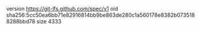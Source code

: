 version https://git-lfs.github.com/spec/v1
oid sha256:5cc50ea6bb71e82916814bb9be863de280c1a560178e8382b0735188288bbd78
size 4333
